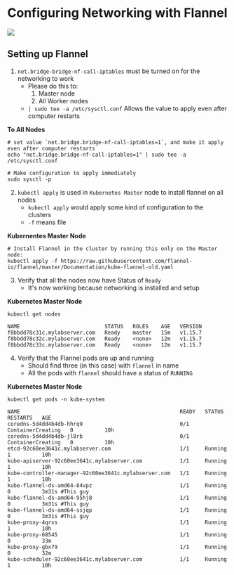 # Configuring Networking with Flannel

<img src="https://user-images.githubusercontent.com/6856382/221372271-8e60f34b-192d-48e7-b6a1-3b9f7b907b92.png">

## Setting up Flannel

1. `net.bridge-bridge-nf-call-iptables` must be turned on for the networking to work
    - Please do this to:
        1. Master node
        2. All Worker nodes
    - `| sudo tee -a /etc/sysctl.conf` Allows the value to apply even after computer restarts

**To All Nodes**
```
# set value `net.bridge.bridge-nf-call-iptables=1`, and make it apply even after computer restarts
echo "net.bridge.bridge-nf-call-iptables=1" | sudo tee -a /etc/sysctl.conf

# Make configuration to apply immediately
sudo sysctl -p
```

2. `kubectl apply` is used in `Kubernetes Master` node to install flannel on all nodes
    - `kubectl apply` would apply some kind of configuration to the clusters
    - `-f` means file

**Kubernentes Master Node**
```
# Install Flannel in the cluster by running this only on the Master node:
kubectl apply -f https://raw.githubusercontent.com/flannel-io/flannel/master/Documentation/kube-flannel-old.yaml
```

3. Verify that all the nodes now have Status of `Ready`
    - It's now working because networking is installed and setup

**Kubernetes Master Node**
```
kubectl get nodes
```

```
NAME                           STATUS   ROLES    AGE   VERSION
f8bbdd78c31c.mylabserver.com   Ready    master   15m   v1.15.7
f8bbdd78c32c.mylabserver.com   Ready    <none>   12m   v1.15.7
f8bbdd78c33c.mylabserver.com   Ready    <none>   12m   v1.15.7
```

4. Verify that the Flannel pods are up and running
    - Should find three (in this case) with `flannel` in name
    - All the pods with `flannel` should have a status of `RUNNING`

**Kubernetes Master Node**
```
kubectl get pods -n kube-system
```

```
NAME                                                   READY   STATUS              RESTARTS   AGE
coredns-5d4dd4b4db-hhrq9                               0/1     ContainerCreating   0          10h
coredns-5d4dd4b4db-jl8rb                               0/1     ContainerCreating   0          10h
etcd-92c60ee3641c.mylabserver.com                      1/1     Running             1          10h
kube-apiserver-92c60ee3641c.mylabserver.com            1/1     Running             1          10h
kube-controller-manager-92c60ee3641c.mylabserver.com   1/1     Running             1          10h
kube-flannel-ds-amd64-84vpz                            1/1     Running             0          3m31s #This guy
kube-flannel-ds-amd64-95hj8                            1/1     Running             0          3m31s #This guy
kube-flannel-ds-amd64-ssjqp                            1/1     Running             0          3m31s #This guy
kube-proxy-4qrxs                                       1/1     Running             1          10h
kube-proxy-68545                                       1/1     Running             0          33m
kube-proxy-gbx79                                       1/1     Running             0          32m
kube-scheduler-92c60ee3641c.mylabserver.com            1/1     Running             1          10h
```